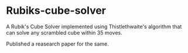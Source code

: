 # Rubiks-cube-solver

A Rubik's Cube Solver implemented using Thistlethwaite's algorithm that can solve any scrambled cube within 35 moves.

Published a reasearch paper for the same.
